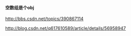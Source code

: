 #### 空数组是个obj
<http://bbs.csdn.net/topics/390867114>

<http://blog.csdn.net/q617610589/article/details/56958947>